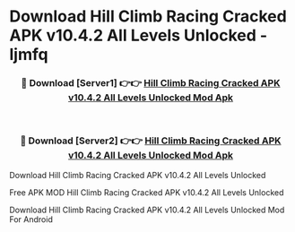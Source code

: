 # Download Hill Climb Racing Cracked APK v10.4.2 All Levels Unlocked - ljmfq



<div align="center">
<h3>🔴 Download [Server1] 👉👉 <a href="https://momento.my/?title=Hill_Climb_Racing_Cracked_APK_v10.4.2_All_Levels_Unlocked">Hill Climb Racing Cracked APK v10.4.2 All Levels Unlocked Mod Apk</a></h3><br>

<h3>🔴 Download [Server2] 👉👉 <a href="https://momento.my/?title=Hill_Climb_Racing_Cracked_APK_v10.4.2_All_Levels_Unlocked">Hill Climb Racing Cracked APK v10.4.2 All Levels Unlocked Mod Apk</a></h3>
</div>



Download Hill Climb Racing Cracked APK v10.4.2 All Levels Unlocked 

Free APK MOD Hill Climb Racing Cracked APK v10.4.2 All Levels Unlocked 

Download Hill Climb Racing Cracked APK v10.4.2 All Levels Unlocked Mod For Android

